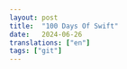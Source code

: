 ```yaml
---
layout: post
title:  "100 Days Of Swift"
date:   2024-06-26
translations: ["en"]
tags: ["git"]
---
```

